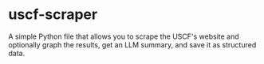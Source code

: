 # uscf-scraper
A simple Python file that allows you to scrape the USCF's website and optionally graph the results, get an LLM summary, and save it as structured data.
